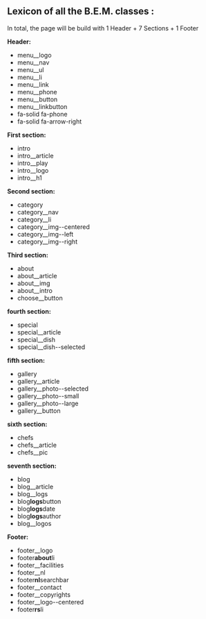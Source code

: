 ## Lexicon of all the B.E.M. classes :

In total, the page will be build with 1 Header + 7 Sections + 1 Footer

**Header:**

- menu\_\_logo
- menu\_\_nav
- menu\_\_ul
- menu\_\_li
- menu\_\_link
- menu\_\_phone
- menu\_\_button
- menu\_\_linkbutton
- fa-solid fa-phone
- fa-solid fa-arrow-right

**First section:**

- intro
- intro\_\_article
- intro\_\_play
- intro\_\_logo
- intro\_\_h1

**Second section:**

- category
- category\_\_nav
- category\_\_li
- category\_\_img--centered
- category\_\_img--left
- category\_\_img--right

**Third section:**

- about
- about\_\_article
- about\_\_img
- about\_\_intro
- choose\_\_button

**fourth section:**

- special
- special\_\_article
- special\_\_dish
- special\_\_dish--selected

**fifth section:**

- gallery
- gallery\_\_article
- gallery\_\_photo--selected
- gallery\_\_photo--small
- gallery\_\_photo--large
- gallery\_\_button

**sixth section:**

- chefs
- chefs\_\_article
- chefs\_\_pic

**seventh section:**

- blog
- blog\_\_article
- blog\_\_logs
- blog**logs**button
- blog**logs**date
- blog**logs**author
- blog\_\_logos

**Footer:**

- footer\_\_logo
- footer**about**li
- footer\_\_facilities
- footer\_\_nl
- footer**nl**searchbar
- footer\_\_contact
- footer\_\_copyrights
- footer\_\_logo--centered
- footer**rs**li
